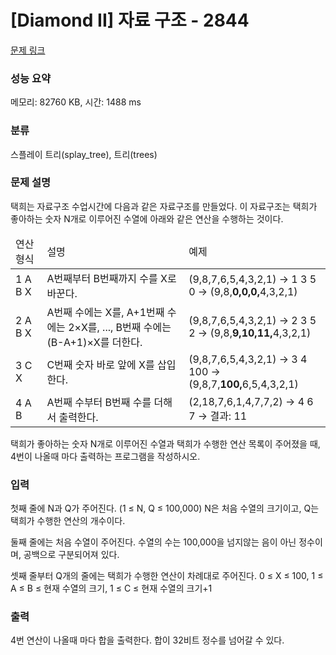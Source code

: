 # [Diamond II] 자료 구조 - 2844 

[문제 링크](https://www.acmicpc.net/problem/2844) 

### 성능 요약

메모리: 82760 KB, 시간: 1488 ms

### 분류

스플레이 트리(splay_tree), 트리(trees)

### 문제 설명

<p>택희는 자료구조 수업시간에 다음과 같은 자료구조를 만들었다. 이 자료구조는 택희가 좋아하는 숫자 N개로 이루어진 수열에 아래와 같은 연산을 수행하는 것이다.</p>

<table class="table table-bordered">
	<thead>
		<tr>
			<td style="width:10%;">연산 형식</td>
			<td style="width:45%;">설명</td>
			<td style="width:45%;">예제</td>
		</tr>
	</thead>
	<tbody>
		<tr>
			<td>1 A B X</td>
			<td>A번째부터 B번째까지 수를 X로 바꾼다.</td>
			<td>(9,8,7,6,5,4,3,2,1) → 1 3 5 0 → (9,8,<strong>0,0,0,</strong>4,3,2,1)</td>
		</tr>
		<tr>
			<td>2 A B X</td>
			<td>A번째 수에는 X를, A+1번째 수에는 2×X를, ..., B번째 수에는 (B-A+1)×X를 더한다.</td>
			<td>(9,8,7,6,5,4,3,2,1) → 2 3 5 2 → (9,8,<strong>9,10,11,</strong>4,3,2,1)</td>
		</tr>
		<tr>
			<td>3 C X</td>
			<td>C번째 숫자 바로 앞에 X를 삽입한다.</td>
			<td>(9,8,7,6,5,4,3,2,1) → 3 4 100 → (9,8,7,<strong>100,</strong>6,5,4,3,2,1)</td>
		</tr>
		<tr>
			<td>4 A B</td>
			<td>A번째 수부터 B번째 수를 더해서 출력한다.</td>
			<td>(2,18,7,6,1,4,7,7,2) → 4 6 7 → 결과: 11</td>
		</tr>
	</tbody>
</table>

<p>택희가 좋아하는 숫자 N개로 이루어진 수열과 택희가 수행한 연산 목록이 주어졌을 때, 4번이 나올때 마다 출력하는 프로그램을 작성하시오.</p>

### 입력 

 <p>첫째 줄에 N과 Q가 주어진다. (1 ≤ N, Q ≤ 100,000) N은 처음 수열의 크기이고, Q는 택희가 수행한 연산의 개수이다.</p>

<p>둘째 줄에는 처음 수열이 주어진다. 수열의 수는 100,000을 넘지않는 음이 아닌 정수이며, 공백으로 구분되어져 있다.</p>

<p>셋째 줄부터 Q개의 줄에는 택희가 수행한 연산이 차례대로 주어진다. 0 ≤ X ≤ 100, 1 ≤ A ≤ B ≤ 현재 수열의 크기, 1 ≤ C ≤ 현재 수열의 크기+1</p>

### 출력 

 <p>4번 연산이 나올때 마다 합을 출력한다. 합이 32비트 정수를 넘어갈 수 있다.</p>

